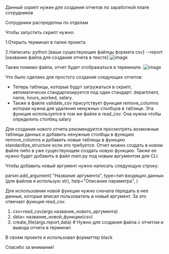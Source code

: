 Данный скрипт нужен для создания отчетов по заработной плате сотрудников

Сотрудники распределны по отделам

Чтобы запустить скрипт нужно:
  
  1.Открыть терминал в папке проекта
 
  2.Написать: python [ваши существующие файлцы формата csv] --report [название файла для создания отчета в тексте]
  ![image](https://github.com/user-attachments/assets/68c8fad3-f6da-4e29-965a-d6b9c7eddb81)
  
  Также помимо файла, отчет будет отображаться в терминале.
  ![image](https://github.com/user-attachments/assets/f0300b65-f97f-4b39-b39a-820a624806f9)


Что было сделано для простого создания следующих отчетов:
  * Теперь таблицы, которые будут загружаться в скрипт, автоматически стандартизируется под один стандарт: department, name, hours_worked, salary.
  * Также в файле validate_csv присутствует функция remove_columns которая нужна для удаления ненужных столбцов в таблице. Эта функция используется в том же файле в read_csv. Она нужна чтобы определить столбец salary

Для создания нового отчета рекомендуется просмотреть возможные таблицы данных и добавить ненужные столбцы в функцию remove_columns и добавить новые таблицы в функцию standardize_structure если это требуется.
Отчет можно создать в новом файле либо в уже существующем создать новую функцию. Также ее нужно будет добавить в файл main.py под новым аргументом для CLI.

Чтобы добавить новый аргумент нужно написать следующую строку:

parser.add_argument(
        "Название аргумента",
        type=тип входящих данных (для файлов я использую str),
        help="Описание параметра",
        )

Для использовния новой функции нужно сначала передать в нее данные, которые вписал пользователь в новый аргумент. За это отвечает функция read_csv.

1. csv=read_csv(args.название_нового_аргумента)
2. data= название_новой_функции(csv)
3. create_file(args.report,data) # Нужно для создания файла с отчетом и вывода отчета в терминал


В своем проекте я использовал форматтер black

Спасибо за внимание!
